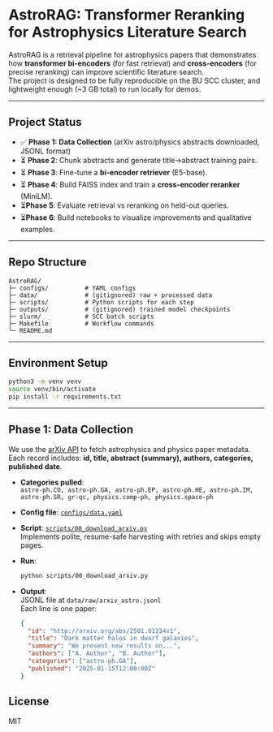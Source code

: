 # AstroRAG: Transformer Reranking for Astrophysics Literature Search

AstroRAG is a retrieval pipeline for astrophysics papers that demonstrates how **transformer bi-encoders** (for fast retrieval) and **cross-encoders** (for precise reranking) can improve scientific literature search.  
The project is designed to be fully reproducible on the BU SCC cluster, and lightweight enough (~3 GB total) to run locally for demos.

---

## Project Status

- ✅ **Phase 1: Data Collection** (arXiv astro/physics abstracts downloaded, JSONL format)
- ⏳ **Phase 2**: Chunk abstracts and generate title→abstract training pairs.
- ⏳ **Phase 3**: Fine-tune a **bi-encoder retriever** (E5-base).
- ⏳ **Phase 4**: Build FAISS index and train a **cross-encoder reranker** (MiniLM).
- ⏳**Phase 5**: Evaluate retrieval vs reranking on held-out queries.
- ⏳**Phase 6**: Build notebooks to visualize improvements and qualitative examples.

---

## Repo Structure

```
AstroRAG/
├─ configs/          # YAML configs
├─ data/             # (gitignored) raw + processed data
├─ scripts/          # Python scripts for each step
├─ outputs/          # (gitignored) trained model checkpoints
├─ slurm/            # SCC batch scripts
├─ Makefile          # Workflow commands
└─ README.md
```

---

## Environment Setup

```bash
python3 -m venv venv
source venv/bin/activate
pip install -r requirements.txt
```

---

## Phase 1: Data Collection

We use the [arXiv API](https://arxiv.org/help/api/) to fetch astrophysics and physics paper metadata.  
Each record includes: **id, title, abstract (summary), authors, categories, published date**.

- **Categories pulled**:  
  `astro-ph.CO, astro-ph.GA, astro-ph.EP, astro-ph.HE, astro-ph.IM, astro-ph.SR, gr-qc, physics.comp-ph, physics.space-ph`

- **Config file**: [`configs/data.yaml`](configs/data.yaml)

- **Script**: [`scripts/00_download_arxiv.py`](scripts/00_download_arxiv.py)  
  Implements polite, resume-safe harvesting with retries and skips empty pages.

- **Run**:

  ```bash
  python scripts/00_download_arxiv.py
  ```

- **Output**:  
  JSONL file at `data/raw/arxiv_astro.jsonl`  
  Each line is one paper:

  ```json
  {
    "id": "http://arxiv.org/abs/2501.01234v1",
    "title": "Dark matter halos in dwarf galaxies",
    "summary": "We present new results on...",
    "authors": ["A. Author", "B. Author"],
    "categories": ["astro-ph.GA"],
    "published": "2025-01-15T12:00:00Z"
  }
  ```

## License

MIT
